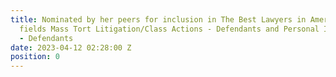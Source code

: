 ```yaml
---
title: Nominated by her peers for inclusion in The Best Lawyers in America® in the
  fields Mass Tort Litigation/Class Actions - Defendants and Personal Injury Litigation
  - Defendants
date: 2023-04-12 02:28:00 Z
position: 0
---
```


